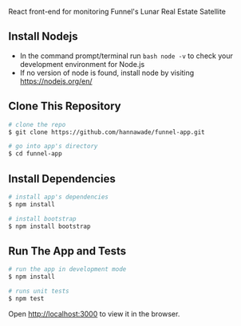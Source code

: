 React front-end for monitoring Funnel's Lunar Real Estate Satellite

## Install Nodejs

- In the command prompt/terminal run ```bash node -v``` to check your development environment for Node.js
- If no version of node is found, install node by visiting https://nodejs.org/en/

## Clone This Repository

``` bash
# clone the repo
$ git clone https://github.com/hannawade/funnel-app.git

# go into app's directory
$ cd funnel-app
```

## Install Dependencies 

``` bash
# install app's dependencies
$ npm install

# install bootstrap
$ npm install bootstrap
```

## Run The App and Tests

``` bash
# run the app in development mode
$ npm install

# runs unit tests
$ npm test
```


Open [http://localhost:3000](http://localhost:3000) to view it in the browser.
